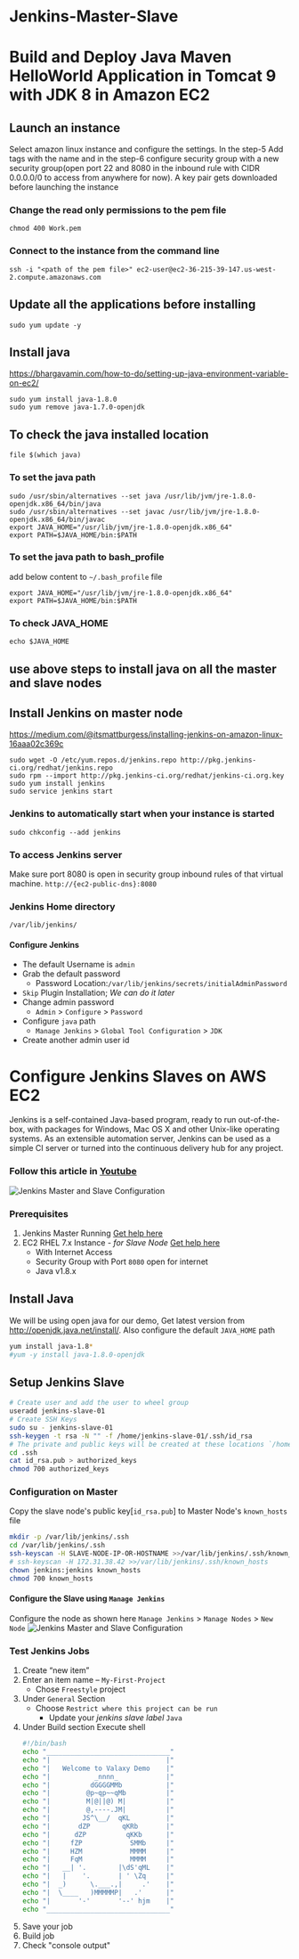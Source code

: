 # Jenkins-Master-Slave
# Build and Deploy Java Maven HelloWorld Application in Tomcat 9 with JDK 8 in Amazon EC2

## Launch an instance
Select amazon linux instance and configure the settings. In the step-5 Add tags with the name and in the step-6 configure security group with a new security group(open port 22 and 8080 in the inbound rule with CIDR 0.0.0.0/0 to access from anywhere for now).
A key pair gets downloaded before launching the instance
### Change the read only permissions to the pem file
`chmod 400 Work.pem`
### Connect to the instance from the command line
`ssh -i "<path of the pem file>" ec2-user@ec2-36-215-39-147.us-west-2.compute.amazonaws.com`

## Update all the applications before installing
`sudo yum update -y`

## Install java
https://bhargavamin.com/how-to-do/setting-up-java-environment-variable-on-ec2/
```
sudo yum install java-1.8.0
sudo yum remove java-1.7.0-openjdk
```
## To check the java installed location
`file $(which java)`
### To set the java path
```
sudo /usr/sbin/alternatives --set java /usr/lib/jvm/jre-1.8.0-openjdk.x86_64/bin/java
sudo /usr/sbin/alternatives --set javac /usr/lib/jvm/jre-1.8.0-openjdk.x86_64/bin/javac
export JAVA_HOME="/usr/lib/jvm/jre-1.8.0-openjdk.x86_64"
export PATH=$JAVA_HOME/bin:$PATH  
```
### To set the java path to bash_profile
add below content to `~/.bash_profile` file
```
export JAVA_HOME="/usr/lib/jvm/jre-1.8.0-openjdk.x86_64"
export PATH=$JAVA_HOME/bin:$PATH 
```
### To check JAVA_HOME
`echo $JAVA_HOME`


## use above steps to install java on all the master and slave nodes

## Install Jenkins on master node  
https://medium.com/@itsmattburgess/installing-jenkins-on-amazon-linux-16aaa02c369c
```
sudo wget -O /etc/yum.repos.d/jenkins.repo http://pkg.jenkins-ci.org/redhat/jenkins.repo
sudo rpm --import http://pkg.jenkins-ci.org/redhat/jenkins-ci.org.key
sudo yum install jenkins
sudo service jenkins start
```
### Jenkins to automatically start when your instance is started
`sudo chkconfig --add jenkins`
### To access Jenkins server
Make sure port 8080 is open in security group inbound rules of that virtual machine.
`http://{ec2-public-dns}:8080`
### Jenkins Home directory
`/var/lib/jenkins/`
#### Configure Jenkins
- The default Username is `admin`
- Grab the default password 
  - Password Location:`/var/lib/jenkins/secrets/initialAdminPassword`
- `Skip` Plugin Installation; _We can do it later_
- Change admin password
  - `Admin` > `Configure` > `Password`
- Configure `java` path
  - `Manage Jenkins` > `Global Tool Configuration` > `JDK`  
- Create another admin user id

# Configure Jenkins Slaves on AWS EC2
Jenkins is a self-contained Java-based program, ready to run out-of-the-box, with packages for Windows, Mac OS X and other Unix-like operating systems. As an extensible automation server, Jenkins can be used as a simple CI server or turned into the continuous delivery hub for any project.

### Follow this article in **[Youtube](https://youtu.be/hwrYURP4O2k)**
![Jenkins Master and Slave Configuration](https://raw.githubusercontent.com/miztiik/DevOps-Demos/master/setup-jenkins-slave/images/Jenkins%20Master%20and%20Slave%20Configuration.png)

### Prerequisites
1. Jenkins Master Running [Get help here](https://youtu.be/-0dkiteJEuE)
1. EC2 RHEL 7.x Instance - _for Slave Node_ [Get help here](https://www.youtube.com/watch?v=KDtS6BzJo3A)
   - With Internet Access
   - Security Group with Port `8080` open for internet
   - Java v1.8.x 

## Install Java
We will be using open java for our demo, Get latest version from http://openjdk.java.net/install/. Also configure the default `JAVA_HOME` path
```sh
yum install java-1.8*
#yum -y install java-1.8.0-openjdk
```
## Setup Jenkins Slave
```sh
# Create user and add the user to wheel group
useradd jenkins-slave-01
# Create SSH Keys
sudo su - jenkins-slave-01
ssh-keygen -t rsa -N "" -f /home/jenkins-slave-01/.ssh/id_rsa
# The private and public keys will be created at these locations `/home/jenkins-slave-01/.ssh/id_rsa` and `/home/jenkins-slave-01/.ssh/id_rsa.pub`
cd .ssh
cat id_rsa.pub > authorized_keys
chmod 700 authorized_keys
```

### Configuration on Master
Copy the slave node's public key[`id_rsa.pub`] to Master Node's `known_hosts` file
```sh
mkdir -p /var/lib/jenkins/.ssh
cd /var/lib/jenkins/.ssh
ssh-keyscan -H SLAVE-NODE-IP-OR-HOSTNAME >>/var/lib/jenkins/.ssh/known_hosts
# ssh-keyscan -H 172.31.38.42 >>/var/lib/jenkins/.ssh/known_hosts
chown jenkins:jenkins known_hosts
chmod 700 known_hosts
```

#### Configure the Slave using `Manage Jenkins`
Configure the node as shown here
`Manage Jenkins` > `Manage Nodes` > `New Node`
![Jenkins Master and Slave Configuration](https://raw.githubusercontent.com/miztiik/DevOps-Demos/master/setup-jenkins-slave/images/Slave-Node-Configuration-01.png)
### Test Jenkins Jobs
1. Create “new item”
1. Enter an item name – `My-First-Project`
   - Chose `Freestyle` project
1. Under `General` Section
   - Choose `Restrict where this project can be run`
     - Update your _jenkins slave label_ `Java` 
1. Under Build section
   Execute shell
   ```sh
   #!/bin/bash
   echo "_______________________________"
   echo "|                             |"
   echo "|   Welcome to Valaxy Demo    |"
   echo "|           _nnnn_            |"
   echo "|          dGGGGMMb           |"
   echo "|         @p~qp~~qMb          |"
   echo "|         M|@||@) M|          |"
   echo "|         @,----.JM|          |"
   echo "|        JS^\__/  qKL         |"
   echo "|       dZP        qKRb       |"
   echo "|      dZP          qKKb      |"
   echo "|     fZP            SMMb     |"
   echo "|     HZM            MMMM     |"
   echo "|     FqM            MMMM     |"
   echo "|   __| '.        |\dS'qML    |"
   echo "|   |    '.       | ' \Zq     |"
   echo "|  _)      \.___.,|     .'    |"
   echo "|  \____   )MMMMMP|   .'      |"
   echo "|       '-'       '--' hjm    |"
   echo "_______________________________"
   ```
1. Save your job 
1. Build job
1. Check "console output"

